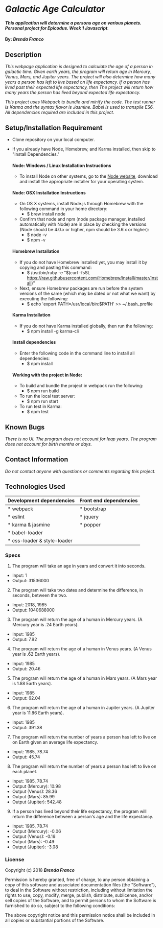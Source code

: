# _Galactic Age Calculator_

#### _This application will determine a persons age on various planets. Personal project for Epicodus. Week 1 Javascript._

#### By: _**Brenda Franco**_

## Description
_This webpage application is designed to calculate the age of a person in galactic time. Given earth years, the program will return age in Mercury, Venus, Mars, and Jupiter years. The project will also determine how many years a person has left to live based on life expectancy. If a person has lived past their expected life expectancy, then The project will return how many years the person has lived beyond expected life expectancy._

_This project uses Webpack to bundle and minify the code. The test runner is Karma and the syntax flavor is Jasmine. Babel is used to transpile ES6. All dependencies required are included in this project._

## Setup/Installation Requirement
* Clone repository on your local computer.
* If you already have Node, Homebrew, and Karma installed, then skip to "Install Dependencies."

  #### Node: Windows / Linux Installation Instructions
  * To install Node on other systems, go to the <a href="https://nodejs.org/en/">Node website</a>, download and install the appropriate installer for your operating system.

  #### Node: OSX Installation Instructions
  * On OS X systems, install Node.js through Homebrew with the following command in your home directory:
    * $ brew install node
  * Confirm that node and npm (node package manager, installed automatically with Node) are in place by checking the versions (Node should be 4.0.x or higher, npm should be 3.6.x or higher):
    * $ node -v
    * $ npm -v

  #### Homebrew Installation
  * If you do not have Homebrew installed yet, you may install it by copying and pasting this command:
    * $ /usr/bin/ruby -e "$(curl -fsSL https://raw.githubusercontent.com/Homebrew/install/master/install)"
  * Next, ensure Homebrew packages are run before the system versions of the same (which may be dated or not what we want) by executing the following:
    * $ echo 'export PATH=/usr/local/bin:$PATH' >> ~/.bash_profile

  #### Karma Installation
  * If you do not have Karma installed globally, then run the following:
    * $ npm install -g karma-cli

  #### Install dependencies
  * Enter the following code in the command line to install all dependencies:
    * $ npm install

  #### Working with the project in Node:
  * To build and bundle the project in webpack run the following:
    * $ npm run build
  * To run the local test server:
    * $ npm run start
  * To run test in Karma:
    * $ npm test


## Known Bugs
_There is no UI._
_The program does not account for leap years._
_The program does not account for birth months or days._


## Contact Information
_Do not contact anyone with questions or comments regarding this project._

## Technologies Used
| Development dependencies | Front end dependencies |
| :------------ | :------------- |
| * webpack | * bootstrap |
| * eslint | * jquery |
| * karma & jasmine | * popper
| * babel-loader |  |
| * css-loader & style-loader | | |

### Specs
1. The program will take an age in years and convert it into seconds.
  * Input: 1
  * Output: 31536000
2. The program will take two dates and determine the difference, in seconds, between the two.
  * Input: 2018, 1985
  * Output: 1040688000
3. The program will return the age of a human in Mercury years. (A Mercury year is .24 Earth years).
  * Input: 1985
  * Output: 7.92
4. The program will return the age of a human in Venus years. (A Venus year is .62 Earth years).
  * Input: 1985
  * Output: 20.46
5. The program will return the age of a human in Mars years. (A Mars year is 1.88 Earth years).
  * Input: 1985
  * Output: 62.04
6. The program will return the age of a human in Jupiter years. (A Jupiter year is 11.86 Earth years).
  * Input: 1985
  * Output: 391.38
7. The program will return the number of years a person has left to live on on Earth given an average life expectancy.
  * Input: 1985, 78.74
  * Output: 45.74
8. The program will return the number of years a person has left to live on each planet.
  * Input: 1985, 78.74
  * Output (Mercury): 10.98
  * Output (Venus): 28.36
  * Output (Mars): 85.99
  * Output (Jupiter): 542.48
9. If a person has lived beyond their life expectancy, the program will return the difference between a person's age and the life expectancy.
  * Input: 1985, 78.74
  * Output (Mercury): -0.06
  * Output (Venus): -0.16
  * Output (Mars): -0.49
  * Output (Jupiter): -3.08

### License
Copyright (c) 2018 ****_Brenda Franco_****

Permission is hereby granted, free of charge, to any person obtaining a copy of this software and associated documentation files (the "Software"), to deal in the Software without restriction, including without limitation the rights to use, copy, modify, merge, publish, distribute, sublicense, and/or sell copies of the Software, and to permit persons to whom the Software is furnished to do so, subject to the following conditions:

The above copyright notice and this permission notice shall be included in all copies or substantial portions of the Software.
